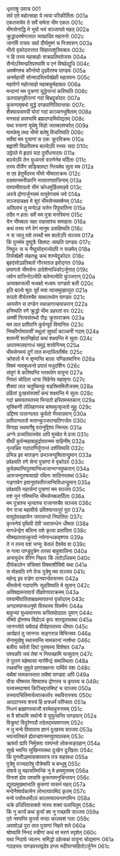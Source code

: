 धृतराष्ट्र उवाच	001  
सर्व एते महोत्साहा ये त्वया परिकीर्तिताः	001a  
एकतस्त्वेव ते सर्वे समेता भीम एकतः	001c  
भीमसेनाद्धि मे भूयो भयं सञ्जायते महत्	002a  
क्रुद्धादमर्षणात्तात व्याघ्रादिव महारुरोः	002c  
जागर्मि रात्रयः सर्वा दीर्घमुष्णं च निःश्वसन्	003a  
भीतो वृकोदरात्तात सिंहात्पशुरिवाबलः	003c  
न हि तस्य महाबाहोः शक्रप्रतिमतेजसः	004a  
सैन्येऽस्मिन्प्रतिपश्यामि य एनं विषहेद्युधि	004c  
अमर्षणश्च कौन्तेयो दृढवैरश्च पाण्डवः	005a  
अनर्महासी सोन्मादस्तिर्यक्प्रेक्षी महास्वनः	005c  
महावेगो महोत्साहो महाबाहुर्महाबलः	006a  
मन्दानां मम पुत्राणां युद्धेनान्तं करिष्यति	006c  
ऊरुग्राहगृहीतानां गदां बिभ्रद्वृकोदरः	007a  
कुरूणामृषभो युद्धे दण्डपाणिरिवान्तकः	007c  
शैक्यायसमयीं घोरां गदां काञ्चनभूषिताम्	008a  
मनसाहं प्रपश्यामि ब्रह्मदण्डमिवोद्यतम्	008c  
यथा रुरूणां यूथेषु सिंहो जातबलश्चरेत्	009a  
मामकेषु तथा भीमो बलेषु विचरिष्यति	009c  
सर्वेषां मम पुत्राणां स एकः क्रूरविक्रमः	010a  
बह्वाशी विप्रतीपश्च बाल्येऽपि रभसः सदा	010c  
उद्वेपते मे हृदयं यदा दुर्योधनादयः	011a  
बाल्येऽपि तेन युध्यन्तो वारणेनेव मर्दिताः	011c  
तस्य वीर्येण सङ्क्लिष्टा नित्यमेव सुता मम	012a  
स एव हेतुर्भेदस्य भीमो भीमपराक्रमः	012c  
ग्रसमानमनीकानि नरवारणवाजिनाम्	013a  
पश्यामीवाग्रतो भीमं क्रोधमूर्छितमाहवे	013c  
अस्त्रे द्रोणार्जुनसमं वायुवेगसमं जवे	014a  
सञ्जयाचक्ष्व मे शूरं भीमसेनममर्षणम्	014c  
अतिलाभं तु मन्येऽहं यत्तेन रिपुघातिना	015a  
तदैव न हताः सर्वे मम पुत्रा मनस्विना	015c  
येन भीमबला यक्षा राक्षसाश्च समाहताः	016a  
कथं तस्य रणे वेगं मानुषः प्रसहिष्यति	016c  
न स जातु वशे तस्थौ मम बालोऽपि सञ्जय	017a  
किं पुनर्मम दुष्पुत्रैः क्लिष्टः सम्प्रति पाण्डवः	017c  
निष्ठुरः स च नैष्ठुर्याद्भज्येदपि न सन्नमेत्	018a  
तिर्यक्प्रेक्षी संहतभ्रूः कथं शाम्येद्वृकोदरः	018c  
बृहदंसोऽप्रतिबलो गौरस्ताल इवोद्गतः	019a  
प्रमाणतो भीमसेनः प्रादेशेनाधिकोऽर्जुनात्	019c  
जवेन वाजिनोऽत्येति बलेनात्येति कुञ्जरान्	020a  
अव्यक्तजल्पी मध्वक्षो मध्यमः पाण्डवो बली	020c  
इति बाल्ये श्रुतः पूर्वं मया व्यासमुखात्पुरा	021a  
रूपतो वीर्यतश्चैव याथातथ्येन पाण्डवः	021c  
आयसेन स दण्डेन रथान्नागान्हयान्नरान्	022a  
हनिष्यति रणे क्रुद्धो भीमः प्रहरतां वरः	022c  
अमर्षी नित्यसंरब्धो रौद्रः क्रूरपराक्रमः	023a  
मम तात प्रतीपानि कुर्वन्पूर्वं विमानितः	023c  
निष्कीर्णामायसीं स्थूलां सुपर्वां काञ्चनीं गदाम्	024a  
शतघ्नीं शतनिर्ह्रादां कथं शक्ष्यन्ति मे सुताः	024c  
अपारमप्लवागाधं समुद्रं शरवेगिनम्	025a  
भीमसेनमयं दुर्गं तात मन्दास्तितीर्षवः	025c  
क्रोशतो मे न शृण्वन्ति बालाः पण्डितमानिनः	026a  
विषमं नावबुध्यन्ते प्रपातं मधुदर्शिनः	026c  
संयुगं ये करिष्यन्ति नररूपेण वायुना	027a  
नियतं चोदिता धात्रा सिंहेनेव महामृगाः	027c  
शैक्यां तात चतुष्किष्कुं षडस्रिममितौजसम्	028a  
प्रहितां दुःखसंस्पर्शां कथं शक्ष्यन्ति मे सुताः	028c  
गदां भ्रामयतस्तस्य भिन्दतो हस्तिमस्तकान्	029a  
सृक्किणी लेलिहानस्य बाष्पमुत्सृजतो मुहुः	029c  
उद्दिश्य पातान्पततः कुर्वतो भैरवान्रवान्	030a  
प्रतीपान्पततो मत्तान्कुञ्जरान्प्रतिगर्जतः	030c  
विगाह्य रथमार्गेषु वरानुद्दिश्य निघ्नतः	031a  
अग्नेः प्रज्वलितस्येव अपि मुच्येत मे प्रजा	031c  
वीथीं कुर्वन्महाबाहुर्द्रावयन्मम वाहिनीम्	032a  
नृत्यन्निव गदापाणिर्युगान्तं दर्शयिष्यति	032c  
प्रभिन्न इव मातङ्गः प्रभञ्जन्पुष्पितान्द्रुमान्	033a  
प्रवेक्ष्यति रणे सेनां पुत्राणां मे वृकोदरः	033c  
कुर्वन्रथान्विपुरुषान्विध्वजान्भग्नपुष्करान्	034a  
आरुजन्पुरुषव्याघ्रो रथिनः सादिनस्तथा	034c  
गङ्गावेग इवानूपांस्तीरजान्विविधान्द्रुमान्	035a  
प्रवेक्ष्यति महासेनां पुत्राणां मम सञ्जय	035c  
वशं नूनं गमिष्यन्ति भीमसेनबलार्दिताः	036a  
मम पुत्राश्च भृत्याश्च राजानश्चैव सञ्जय	036c  
येन राजा महावीर्यः प्रविश्यान्तःपुरं पुरा	037a  
वासुदेवसहायेन जरासन्धो निपातितः	037c  
कृत्स्नेयं पृथिवी देवी जरासन्धेन धीमता	038a  
मागधेन्द्रेण बलिना वशे कृत्वा प्रतापिता	038c  
भीष्मप्रतापात्कुरवो नयेनान्धकवृष्णयः	039a  
ते न तस्य वशं जग्मुः केवलं दैवमेव वा	039c  
स गत्वा पाण्डुपुत्रेण तरसा बाहुशालिना	040a  
अनायुधेन वीरेण निहतः किं ततोऽधिकम्	040c  
दीर्घकालेन संसिक्तं विषमाशीविषो यथा	041a  
स मोक्ष्यति रणे तेजः पुत्रेषु मम सञ्जय	041c  
महेन्द्र इव वज्रेण दानवान्देवसत्तमः	042a  
भीमसेनो गदापाणिः सूदयिष्यति मे सुतान्	042c  
अविषह्यमनावार्यं तीव्रवेगपराक्रमम्	043a  
पश्यामीवातिताम्राक्षमापतन्तं वृकोदरम्	043c  
अगदस्याप्यधनुषो विरथस्य विवर्मणः	044a  
बाहुभ्यां युध्यमानस्य कस्तिष्ठेदग्रतः पुमान्	044c  
भीष्मो द्रोणश्च विप्रोऽयं कृपः शारद्वतस्तथा	045a  
जानन्त्येते यथैवाहं वीर्यज्ञस्तस्य धीमतः	045c  
आर्यव्रतं तु जानन्तः सङ्गरान्न बिभित्सवः	046a  
सेनामुखेषु स्थास्यन्ति मामकानां नरर्षभाः	046c  
बलीयः सर्वतो दिष्टं पुरुषस्य विशेषतः	047a  
पश्यन्नपि जयं तेषां न नियच्छामि यत्सुतान्	047c  
ते पुराणं महेष्वासा मार्गमैन्द्रं समास्थिताः	048a  
त्यक्ष्यन्ति तुमुले प्राणान्रक्षन्तः पार्थिवं यशः	048c  
यथैषां मामकास्तात तथैषां पाण्डवा अपि	049a  
पौत्रा भीष्मस्य शिष्याश्च द्रोणस्य च कृपस्य च	049c  
यत्त्वस्मदाश्रयं किञ्चिद्दत्तमिष्टं च सञ्जय	050a  
तस्यापचितिमार्यत्वात्कर्तारः स्थविरास्त्रयः	050c  
आददानस्य शस्त्रं हि क्षत्रधर्मं परीप्सतः	051a  
निधनं ब्राह्मणस्याजौ वरमेवाहुरुत्तमम्	051c  
स वै शोचामि सर्वान्वै ये युयुत्सन्ति पाण्डवान्	052a  
विक्रुष्टं विदुरेणादौ तदेतद्भयमागतम्	052c  
न तु मन्ये विघाताय ज्ञानं दुःखस्य सञ्जय	053a  
भवत्यतिबले ह्येतज्ज्ञानमप्युपघातकम्	053c  
ऋषयो ह्यपि निर्मुक्ताः पश्यन्तो लोकसङ्ग्रहान्	054a  
सुखे भवन्ति सुखिनस्तथा दुःखेन दुःखिताः	054c  
किं पुनर्योऽहमासक्तस्तत्र तत्र सहस्रधा	055a  
पुत्रेषु राज्यदारेषु पौत्रेष्वपि च बन्धुषु	055c  
संशये तु महत्यस्मिन्किं नु मे क्षममुत्तमम्	056a  
विनाशं ह्येव पश्यामि कुरूणामनुचिन्तयन्	056c  
द्यूतप्रमुखमाभाति कुरूणां व्यसनं महत्	057a  
मन्देनैश्वर्यकामेन लोभात्पापमिदं कृतम्	057c  
मन्ये पर्यायधर्मोऽयं कालस्यात्यन्तगामिनः	058a  
चक्रे प्रधिरिवासक्तो नास्य शक्यं पलायितुम्	058c  
किं नु कार्यं कथं कुर्यां क्व नु गच्छामि सञ्जय	059a  
एते नश्यन्ति कुरवो मन्दाः कालवशं गताः	059c  
अवशोऽहं पुरा तात पुत्राणां निहते शते	060a  
श्रोष्यामि निनदं स्त्रीणां कथं मां मरणं स्पृशेत्	060c  
यथा निदाघे ज्वलनः समिद्धो दहेत्कक्षं वायुना चोद्यमानः	061a  
गदाहस्तः पाण्डवस्तद्वदेव हन्ता मदीयान्सहितोऽर्जुनेन	061c  
